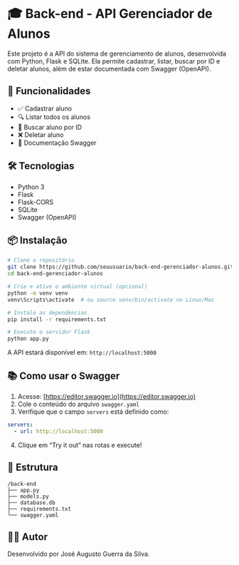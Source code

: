 # 🎓 Back-end - API Gerenciador de Alunos

Este projeto é a API do sistema de gerenciamento de alunos, desenvolvida com Python, Flask e SQLite. Ela permite cadastrar, listar, buscar por ID e deletar alunos, além de estar documentada com Swagger (OpenAPI).

## 🚀 Funcionalidades

- ✅ Cadastrar aluno
- 🔍 Listar todos os alunos
- 🔎 Buscar aluno por ID
- ❌ Deletar aluno
- 📑 Documentação Swagger

## 🛠️ Tecnologias

- Python 3
- Flask
- Flask-CORS
- SQLite
- Swagger (OpenAPI)

## 📦 Instalação

```bash
# Clone o repositório
git clone https://github.com/seuusuario/back-end-gerenciador-alunos.git
cd back-end-gerenciador-alunos

# Crie e ative o ambiente virtual (opcional)
python -m venv venv
venv\Scripts\activate  # ou source venv/bin/activate no Linux/Mac

# Instale as dependências
pip install -r requirements.txt

# Execute o servidor Flask
python app.py
```

A API estará disponível em: `http://localhost:5000`

## 📚 Como usar o Swagger

1. Acesse: [https://editor.swagger.io](https://editor.swagger.io)
2. Cole o conteúdo do arquivo `swagger.yaml`
3. Verifique que o campo `servers` está definido como:
```yaml
servers:
  - url: http://localhost:5000
```
4. Clique em “Try it out” nas rotas e execute!

## 📂 Estrutura

```
/back-end
├── app.py
├── models.py
├── database.db
├── requirements.txt
└── swagger.yaml
```

## 👨‍💻 Autor

Desenvolvido por José Augusto Guerra da Silva.
